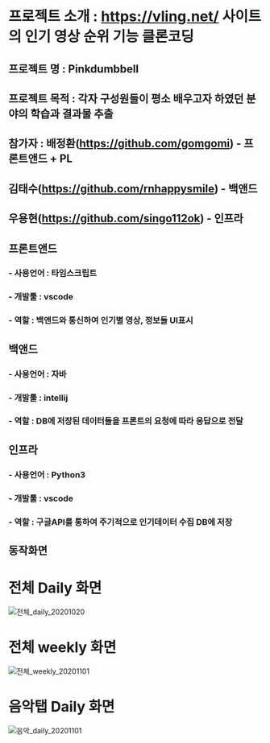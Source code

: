 # 프로젝트 소개 : https://vling.net/ 사이트의 인기 영상 순위 기능 클론코딩

## 프로젝트 명 : Pinkdumbbell

## 프로젝트 목적 : 각자 구성원들이 평소 배우고자 하였던 분야의 학습과 결과물 추출

## 참가자 : 배정환(<https://github.com/gomgomi>) - 프론트앤드 + PL
##          김태수(<https://github.com/rnhappysmile>) - 백앤드
##          우용현(<https://github.com/singo112ok>) - 인프라

## 프론트앤드 
###     - 사용언어 : 타임스크립트
###     - 개발툴 : vscode
###     - 역할 : 백앤드와 통신하여 인기별 영상, 정보들 UI표시

## 백앤드 
###     - 사용언어 : 자바
###     - 개발툴 : intellij
###     - 역할 : DB에 저장된 데이터들을 프론트의 요청에 따라 응답으로 전달

## 인프라
###     - 사용언어 : Python3
###     - 개발툴 : vscode
###     - 역할 : 구글API를 통하여 주기적으로 인기데이터 수집 DB에 저장

## 동작화면
# 전체 Daily 화면
![전체_daily_20201020](https://user-images.githubusercontent.com/67327136/98004226-03273a80-1e33-11eb-800e-0b9fa22b9807.png)

# 전체 weekly 화면
![전체_weekly_20201101](https://user-images.githubusercontent.com/67327136/98005160-17b80280-1e34-11eb-815f-29509092a317.png)

# 음악탭 Daily 화면
![음악_daily_20201101](https://user-images.githubusercontent.com/67327136/98005608-97de6800-1e34-11eb-85a6-de6f087c339b.png)
